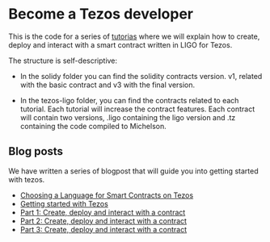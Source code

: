 # Become a Tezos developer

This is the code for a series of [tutorias]() where we will explain how to create, deploy and interact with a smart contract written in LIGO for Tezos.

The structure is self-descriptive:
* In the solidy folder you can find the solidity contracts version. v1, related with the basic contract and v3 with the final version.

* In the tezos-ligo folder, you can find the contracts related to each tutorial. Each tutorial will increase the contract features. Each contract will contain two versions, .ligo containing the ligo version and .tz containing the code compiled to Michelson.

## Blog posts
We have written a series of blogpost that will guide you into getting started with tezos.

* [Choosing a Language for Smart Contracts on Tezos](https://medium.com/protofire-blog/choosing-a-language-for-smart-contracts-on-tezos-125c4e50552e)
* [Getting started with Tezos](https://medium.com/protofire-blog/getting-started-with-tezos-ebaeeadd8b5f)
* [Part 1: Create, deploy and interact with a contract]()
* [Part 2: Create, deploy and interact with a contract]()
* [Part 3: Create, deploy and interact with a contract]()